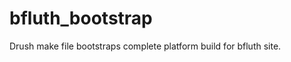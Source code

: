bfluth_bootstrap
================

Drush make file bootstraps complete platform build for bfluth site.

